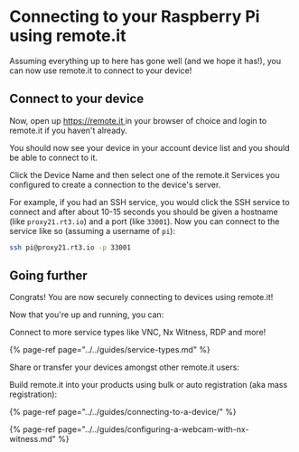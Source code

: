 # Connecting to your Raspberry Pi using remote.it

Assuming everything up to here has gone well \(and we hope it has!\), you can now use remote.it to connect to your device!

## Connect to your device

Now, open up [https://remote.it ](https://remote.it%20)in your browser of choice and login to remote.it if you haven't already.

You should now see your device in your account device list and you should be able to connect to it. 

Click the Device Name and then select one of the remote.it Services you configured to create a connection to the device's server.

For example, if you had an SSH service, you would click the SSH service to connect and after about 10-15 seconds you should be given a hostname \(like `proxy21.rt3.io`\) and a port \(like `33001`\). Now you can connect to the service like so \(assuming a username of `pi`\):

```bash
ssh pi@proxy21.rt3.io -p 33001
```

## Going further

Congrats! You are now securely connecting to devices using remote.it! 

Now that you're up and running, you can:

Connect to more service types like VNC, Nx Witness, RDP and more!

{% page-ref page="../../guides/service-types.md" %}

Share or transfer your devices amongst other remote.it users:

Build remote.it into your products using bulk or auto registration \(aka mass registration\):

{% page-ref page="../../guides/connecting-to-a-device/" %}

{% page-ref page="../../guides/configuring-a-webcam-with-nx-witness.md" %}



